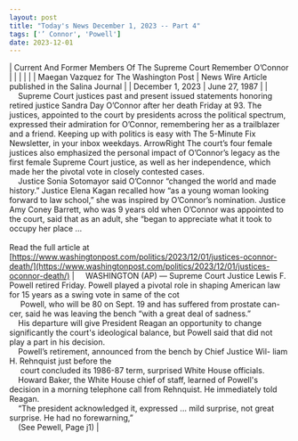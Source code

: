 ```yaml
---
layout: post
title: "Today's News December 1, 2023 -- Part 4"
tags: ['’ Connor', 'Powell']
date: 2023-12-01
---
```


| Current And Former Members Of The Supreme Court Remember O’Connor |  |
|  |  |
| Maegan Vazquez for The Washington Post | News Wire Article published in the Salina Journal |
| December 1, 2023 | June 27, 1987 |
| &nbsp;&nbsp;&nbsp;&nbsp;Supreme Court justices past and present issued statements honoring retired justice Sandra Day O’Connor after her death Friday at 93. The justices, appointed to the court by presidents across the political spectrum, expressed their admiration for O’Connor, remembering her as a trailblazer and a friend. Keeping up with politics is easy with The 5-Minute Fix Newsletter, in your inbox weekdays. ArrowRight The court’s four female justices also emphasized the personal impact of O’Connor’s legacy as the first female Supreme Court justice, as well as her independence, which made her the pivotal vote in closely contested cases.<br>&nbsp;&nbsp;&nbsp;&nbsp;Justice Sonia Sotomayor said O’Connor “changed the world and made history.” Justice Elena Kagan recalled how “as a young woman looking forward to law school,” she was inspired by O’Connor’s nomination. Justice Amy Coney Barrett, who was 9 years old when O’Connor was appointed to the court, said that as an adult, she “began to appreciate what it took to occupy her place  ...<br><br>Read the full article at<br>[https://www.washingtonpost.com/politics/2023/12/01/justices-oconnor-death/](https://www.washingtonpost.com/politics/2023/12/01/justices-oconnor-death/) | &nbsp;&nbsp;&nbsp;&nbsp;WASHINGTON (AP) — Supreme Court Justice Lewis F. Powell retired Friday. Powell played a pivotal role in shaping American law for 15 years as a swing vote in same of the cot<br>&nbsp;&nbsp;&nbsp;&nbsp; Powell, who will be 80 on Sept. 19 and has suffered from prostate can- cer, said he was leaving the bench “with a great deal of sadness.”<br>&nbsp;&nbsp;&nbsp;&nbsp;His departure will give President Reagan an opportunity to change significantly the court's ideological balance, but Powell said that did not play a part in his decision.<br>&nbsp;&nbsp;&nbsp;&nbsp;Powell’s retirement, announced from the bench by Chief Justice Wil- liam H. Rehnquist just before the<br>&nbsp;&nbsp;&nbsp;&nbsp; court concluded its 1986-87 term, surprised White House officials.<br>&nbsp;&nbsp;&nbsp;&nbsp;Howard Baker, the White House chief of staff, learned of Powell's decision in a morning telephone call from Rehnquist. He immediately told Reagan.<br>&nbsp;&nbsp;&nbsp;&nbsp;“The president acknowledged it, expressed ... mild surprise, not great surprise. He had no forewarning,”<br>&nbsp;&nbsp;&nbsp;&nbsp;(See Pewell, Page j1)  |